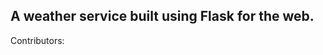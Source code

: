 A weather service built using Flask for the web.
-------------------------------------------------
Contributors:

